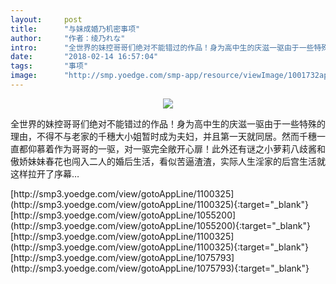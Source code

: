 ```yaml
---
layout:     post
title:      "与妹成婚乃机密事项"
author:     "作者：绫乃れな"
intro:      "全世界的妹控哥哥们绝对不能错过的作品！身为高中生的庆滋一驱由于一些特殊的理由，不得不与老家的千穗大小姐暂时成为夫妇，并且第一天就同居。然而千穗一直都仰慕着作为哥哥的一驱，对一驱完全敞开心扉！此外还有谜之小萝莉八歧酱和傲娇妹妹春花也闯入二人的婚后生活，看似苦逼渣渣，实际人生淫家的后宫生活就这样拉开了序幕…"
date:       "2018-02-14 16:57:04"
tags:       "事项"
image:      "http://smp.yoedge.com/smp-app/resource/viewImage/1001732appline.png"
---
```

<div style="text-align: center">
<p><img src="http://smp.yoedge.com/smp-app/resource/viewImage/1001732appline.png"/></p>
</div>
<p class="post-meta">
<span>全世界的妹控哥哥们绝对不能错过的作品！身为高中生的庆滋一驱由于一些特殊的理由，不得不与老家的千穗大小姐暂时成为夫妇，并且第一天就同居。然而千穗一直都仰慕着作为哥哥的一驱，对一驱完全敞开心扉！此外还有谜之小萝莉八歧酱和傲娇妹妹春花也闯入二人的婚后生活，看似苦逼渣渣，实际人生淫家的后宫生活就这样拉开了序幕…</span>
</p>
[http://smp3.yoedge.com/view/gotoAppLine/1100325](http://smp3.yoedge.com/view/gotoAppLine/1100325){:target="_blank"}
[http://smp3.yoedge.com/view/gotoAppLine/1055200](http://smp3.yoedge.com/view/gotoAppLine/1055200){:target="_blank"}
[http://smp3.yoedge.com/view/gotoAppLine/1100325](http://smp3.yoedge.com/view/gotoAppLine/1100325){:target="_blank"}
[http://smp3.yoedge.com/view/gotoAppLine/1075793](http://smp3.yoedge.com/view/gotoAppLine/1075793){:target="_blank"}



